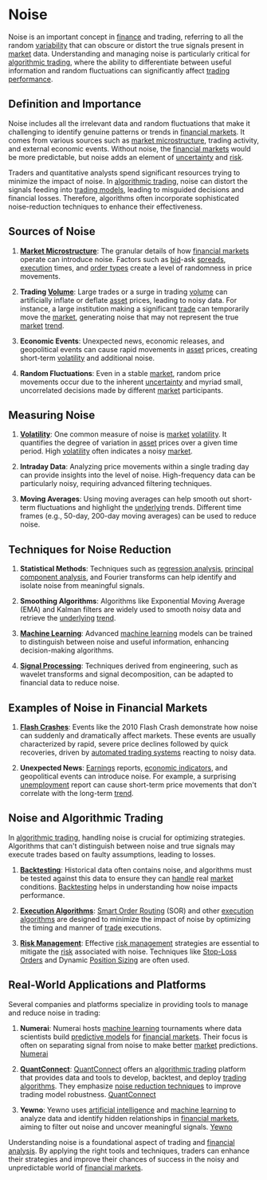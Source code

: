 # Noise

Noise is an important concept in [finance](../f/finance.md) and trading, referring to all the random [variability](../v/variability.md) that can obscure or distort the true signals present in [market](../m/market.md) data. Understanding and managing noise is particularly critical for [algorithmic trading](../a/accountability.md), where the ability to differentiate between useful information and random fluctuations can significantly affect [trading performance](../t/trading_performance.md).

## Definition and Importance

Noise includes all the irrelevant data and random fluctuations that make it challenging to identify genuine patterns or trends in [financial markets](../f/financial_market.md). It comes from various sources such as [market microstructure](../m/market_microstructure.md), trading activity, and external economic events. Without noise, the [financial markets](../f/financial_market.md) would be more predictable, but noise adds an element of [uncertainty](../u/uncertainty_in_trading.md) and [risk](../r/risk.md).

Traders and quantitative analysts spend significant resources trying to minimize the impact of noise. In [algorithmic trading](../a/accountability.md), noise can distort the signals feeding into [trading models](../t/trading_models.md), leading to misguided decisions and financial losses. Therefore, algorithms often incorporate sophisticated noise-reduction techniques to enhance their effectiveness.

## Sources of Noise

1. **[Market Microstructure](../m/market_microstructure.md)**: The granular details of how [financial markets](../f/financial_market.md) operate can introduce noise. Factors such as [bid](../b/bid.md)-ask [spreads](../s/spreads.md), [execution](../e/execution.md) times, and [order types](../o/order_types_in_trading.md) create a level of randomness in price movements.

2. **Trading [Volume](../v/volume.md)**: Large trades or a surge in trading [volume](../v/volume.md) can artificially inflate or deflate [asset](../a/asset.md) prices, leading to noisy data. For instance, a large institution making a significant [trade](../t/trade.md) can temporarily move the [market](../m/market.md), generating noise that may not represent the true [market](../m/market.md) [trend](../t/trend.md).

3. **Economic Events**: Unexpected news, economic releases, and geopolitical events can cause rapid movements in [asset](../a/asset.md) prices, creating short-term [volatility](../v/volatility.md) and additional noise.

4. **Random Fluctuations**: Even in a stable [market](../m/market.md), random price movements occur due to the inherent [uncertainty](../u/uncertainty_in_trading.md) and myriad small, uncorrelated decisions made by different [market](../m/market.md) participants.

## Measuring Noise

1. **[Volatility](../v/volatility.md)**: One common measure of noise is [market](../m/market.md) [volatility](../v/volatility.md). It quantifies the degree of variation in [asset](../a/asset.md) prices over a given time period. High [volatility](../v/volatility.md) often indicates a noisy [market](../m/market.md).

2. **Intraday Data**: Analyzing price movements within a single trading day can provide insights into the level of noise. High-frequency data can be particularly noisy, requiring advanced filtering techniques.

3. **Moving Averages**: Using moving averages can help smooth out short-term fluctuations and highlight the [underlying](../u/underlying.md) trends. Different time frames (e.g., 50-day, 200-day moving averages) can be used to reduce noise.

## Techniques for Noise Reduction

1. **Statistical Methods**: Techniques such as [regression analysis](../r/regression_analysis.md), [principal component analysis](../p/principal_component_analysis_(pca).md), and Fourier transforms can help identify and isolate noise from meaningful signals.

2. **Smoothing Algorithms**: Algorithms like Exponential Moving Average (EMA) and Kalman filters are widely used to smooth noisy data and retrieve the [underlying](../u/underlying.md) [trend](../t/trend.md).

3. **[Machine Learning](../m/machine_learning.md)**: Advanced [machine learning](../m/machine_learning.md) models can be trained to distinguish between noise and useful information, enhancing decision-making algorithms.

4. **[Signal Processing](../s/signal_processing_in_trading.md)**: Techniques derived from engineering, such as wavelet transforms and signal decomposition, can be adapted to financial data to reduce noise.

## Examples of Noise in Financial Markets

1. **[Flash Crashes](../f/flash_crashes.md)**: Events like the 2010 Flash Crash demonstrate how noise can suddenly and dramatically affect markets. These events are usually characterized by rapid, severe price declines followed by quick recoveries, driven by [automated trading systems](../a/automated_trading_systems.md) reacting to noisy data.

2. **Unexpected News**: [Earnings](../e/earnings.md) reports, [economic indicators](../e/economic_indicators.md), and geopolitical events can introduce noise. For example, a surprising [unemployment](../u/unemployment.md) report can cause short-term price movements that don't correlate with the long-term [trend](../t/trend.md).

## Noise and Algorithmic Trading

In [algorithmic trading](../a/accountability.md), handling noise is crucial for optimizing strategies. Algorithms that can't distinguish between noise and true signals may execute trades based on faulty assumptions, leading to losses. 

1. **[Backtesting](../b/backtesting.md)**: Historical data often contains noise, and algorithms must be tested against this data to ensure they can [handle](../h/handle.md) real [market](../m/market.md) conditions. [Backtesting](../b/backtesting.md) helps in understanding how noise impacts performance.

2. **[Execution Algorithms](../e/execution_algorithms.md)**: [Smart Order Routing](../s/smart_order_routing.md) (SOR) and other [execution algorithms](../e/execution_algorithms.md) are designed to minimize the impact of noise by optimizing the timing and manner of [trade](../t/trade.md) executions.

3. **[Risk Management](../r/risk_management.md)**: Effective [risk management](../r/risk_management.md) strategies are essential to mitigate the [risk](../r/risk.md) associated with noise. Techniques like [Stop-Loss Orders](../s/stop-loss_orders.md) and Dynamic [Position Sizing](../p/position_sizing.md) are often used.

## Real-World Applications and Platforms

Several companies and platforms specialize in providing tools to manage and reduce noise in trading:

1. **Numerai**: Numerai hosts [machine learning](../m/machine_learning.md) tournaments where data scientists build [predictive models](../p/predictive_models_in_trading.md) for [financial markets](../f/financial_market.md). Their focus is often on separating signal from noise to make better [market](../m/market.md) predictions. [Numerai](https://numer.ai)

2. **[QuantConnect](../q/quantconnect.md)**: [QuantConnect](../q/quantconnect.md) offers an [algorithmic trading](../a/accountability.md) platform that provides data and tools to develop, backtest, and deploy [trading algorithms](../t/trading_algorithms.md). They emphasize [noise reduction techniques](../n/noise_reduction_techniques.md) to improve trading model robustness. [QuantConnect](https://www.quantconnect.com)

3. **Yewno**: Yewno uses [artificial intelligence](../a/artificial_intelligence_in_trading.md) and [machine learning](../m/machine_learning.md) to analyze data and identify hidden relationships in [financial markets](../f/financial_market.md), aiming to filter out noise and uncover meaningful signals. [Yewno](https://www.yewno.com)

Understanding noise is a foundational aspect of trading and [financial analysis](../f/financial_analysis.md). By applying the right tools and techniques, traders can enhance their strategies and improve their chances of success in the noisy and unpredictable world of [financial markets](../f/financial_market.md).